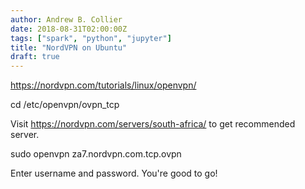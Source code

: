 ```yaml
---
author: Andrew B. Collier
date: 2018-08-31T02:00:00Z
tags: ["spark", "python", "jupyter"]
title: "NordVPN on Ubuntu"
draft: true
---
```


https://nordvpn.com/tutorials/linux/openvpn/

cd /etc/openvpn/ovpn_tcp

Visit https://nordvpn.com/servers/south-africa/ to get recommended server.

sudo openvpn za7.nordvpn.com.tcp.ovpn

Enter username and password. You're good to go!
